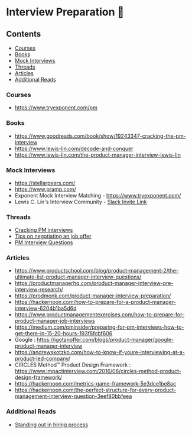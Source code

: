 # Interview Preparation 🧠

## Contents 
* [Courses](#courses)
* [Books](#books)
* [Mock Interviews](#mock-interviews)
* [Threads](#threads)
* [Articles](#articles)
* [Additional Reads](#additional-reads)

### Courses
* https://www.tryexponent.com/pm

### Books
* https://www.goodreads.com/book/show/19243347-cracking-the-pm-interview
* https://www.lewis-lin.com/decode-and-conquer
* https://www.lewis-lin.com/the-product-manager-interview-lewis-lin


### Mock Interviews
* https://stellarpeers.com/
* https://www.pramp.com/
* Exponent Mock Interview Matching - https://www.tryexponent.com/
* Lewis C. Lin's Interview Community - [Slack Invite Link](https://join.slack.com/t/pminterview/shared_invite/zt-1s3ma3zq9-b9zibsgo~nFoyrktSNTEpg)



### Threads
* [Cracking PM interviews](https://twitter.com/MotwaniSuhas/status/1119663991310168070)
* [Tips on negotiating an job offer](https://twitter.com/sriramk/status/1221890836364812288)
* [PM Interview Questions](https://twitter.com/hpdailyrant/status/1215519177194106880)

### Articles
* https://www.productschool.com/blog/product-management-2/the-ultimate-list-product-manager-interview-questions/
* https://productmanagerhq.com/product-manager-interview-pre-interview-research/
* https://prodmonk.com/product-manager-interview-preparation/
* https://hackernoon.com/how-to-prepare-for-a-product-manager-interview-6204b1ba5d6d
* https://www.productmanagementexercises.com/how-to-prepare-for-product-manager-job-interviews
* https://medium.com/pminsider/preparing-for-pm-interviews-how-to-get-there-in-15-20-hours-193f6fcbf606
* Google : https://igotanoffer.com/blogs/product-manager/google-product-manager-interview
* https://andrewskotzko.com/how-to-know-if-youre-interviewing-at-a-product-led-company/
* CIRCLES Method™ Product Design Framework : https://www.impactinterview.com/2016/06/circles-method-product-design-framework/
* https://hackernoon.com/metrics-game-framework-5e3dce1be8ac
* https://hackernoon.com/the-perfect-structure-for-every-product-management-interview-question-3eef80bbfeea


### Additional Reads
* [Standing out in hiring process](https://twitter.com/SahilBloom/status/1399375061111382022)
